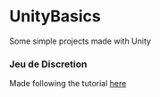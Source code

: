 # UnityBasics
Some simple projects made with Unity

### Jeu de Discretion
Made following the tutorial [here](https://www.youtube.com/watch?v=_cCGBMmMOFw&list=PLFt_AvWsXl0fnA91TcmkRyhhixX9CO3Lw&index=1)

